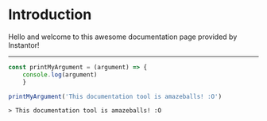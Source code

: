 # Introduction

Hello and welcome to this awesome documentation page provided by Instantor!

***

```javascript
const printMyArgument = (argument) => {
    console.log(argument)
    }

printMyArgument('This documentation tool is amazeballs! :O')
```

```console
> This documentation tool is amazeballs! :O
```



